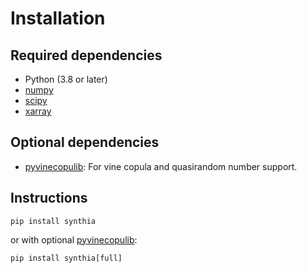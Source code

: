 # Installation

## Required dependencies

- Python (3.8 or later)
- [numpy](http://www.numpy.org/)
- [scipy](https://www.scipy.org/scipylib/index.html)
- [xarray](http://xarray.pydata.org/)

## Optional dependencies

- [pyvinecopulib](https://github.com/vinecopulib/pyvinecopulib): For vine copula and quasirandom number support.

## Instructions

```
pip install synthia
```

or with optional [pyvinecopulib](https://github.com/vinecopulib/pyvinecopulib):

```
pip install synthia[full]
```
